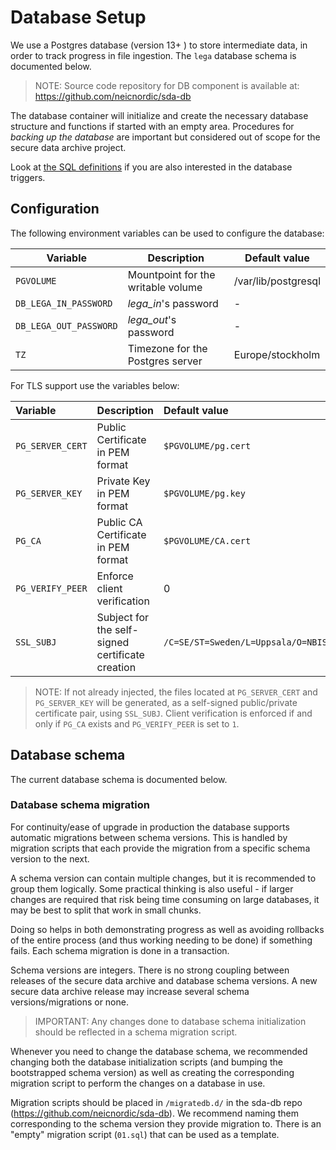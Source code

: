 Database Setup
==============

We use a Postgres database (version 13+ ) to store intermediate data, in
order to track progress in file ingestion. The `lega` database schema is
documented below.

> NOTE:
> Source code repository for DB component is available at:
> <https://github.com/neicnordic/sda-db>

The database container will initialize and create the necessary database
structure and functions if started with an empty area. Procedures for
*backing up the database* are important but considered out of scope for
the secure data archive project.

Look at [the SQL
definitions](https://github.com/neicnordic/sda-db/tree/master/initdb.d)
if you are also interested in the database triggers.

Configuration
-------------

The following environment variables can be used to configure the
database:

Variable              | Description                        | Default value
----------------------|------------------------------------|-----------------
`PGVOLUME`            | Mountpoint for the writable volume | /var/lib/postgresql
`DB_LEGA_IN_PASSWORD` | *lega_in*'s password               | -
`DB_LEGA_OUT_PASSWORD`| *lega_out*'s password              | -
`TZ`                  | Timezone for the Postgres server   | Europe/stockholm

For TLS support use the variables below:

Variable         | Description                         | Default value
:----------------|:------------------------------------|:---------------
`PG_SERVER_CERT` | Public Certificate in PEM format    | `$PGVOLUME/pg.cert`
`PG_SERVER_KEY`  | Private Key in PEM format           | `$PGVOLUME/pg.key`
`PG_CA`          | Public CA Certificate in PEM format | `$PGVOLUME/CA.cert`
`PG_VERIFY_PEER` | Enforce client verification         | 0
`SSL_SUBJ`       | Subject for the self-signed certificate creation | `/C=SE/ST=Sweden/L=Uppsala/O=NBIS/OU=SysDevs/CN=LocalEGA`

> NOTE:
> If not already injected, the files located at `PG_SERVER_CERT` and
> `PG_SERVER_KEY` will be generated, as a self-signed public/private
> certificate pair, using `SSL_SUBJ`. Client verification is enforced if
> and only if `PG_CA` exists and `PG_VERIFY_PEER` is set to `1`.

Database schema
---------------

The current database schema is documented below.

### Database schema migration

For continuity/ease of upgrade in production the database supports
automatic migrations between schema versions. This is handled by
migration scripts that each provide the migration from a specific schema
version to the next.

A schema version can contain multiple changes, but it is recommended to
group them logically. Some practical thinking is also useful - if larger
changes are required that risk being time consuming on large databases,
it may be best to split that work in small chunks.

Doing so helps in both demonstrating progress as well as avoiding
rollbacks of the entire process (and thus working needing to be done) if
something fails. Each schema migration is done in a transaction.

Schema versions are integers. There is no strong coupling between
releases of the secure data archive and database schema versions. A new
secure data archive release may increase several schema
versions/migrations or none.

> IMPORTANT:
> Any changes done to database schema initialization should be reflected
> in a schema migration script.

Whenever you need to change the database schema, we recommended changing
both the database initialization scripts (and bumping the bootstrapped
schema version) as well as creating the corresponding migration script
to perform the changes on a database in use.

Migration scripts should be placed in `/migratedb.d/` in the sda-db repo
(<https://github.com/neicnordic/sda-db>). We recommend naming them
corresponding to the schema version they provide migration to. There is
an "empty" migration script (`01.sql`) that can be used as a
template.
